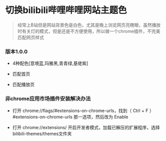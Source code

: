 # 切换bilibili哔哩哔哩网站主题色

> 经常上B站但是网站背景色是白色，尤其是晚上浏览网页亮瞎眼，虽然播放时有关灯的模式，但是还是不方便使用，所以做一个chrome插件，不完美匹配网页样式

### 版本1.0.0

- 4种配色[意境蓝,玛雅黑,青青绿,基佬紫]

- 匹配首页

- 匹配播放页

### 非chrome应用市场插件安装解决办法

- 打开 chrome://flags/#extensions-on-chrome-urls，找到（ Ctrl + F ）#extensions-on-chrome-urls 那一选项，然后改为 Enable

- 打开 chrome://extensions/ 开启开发者模式，加载已解压的扩展程序，选择bilibili-themes/themes文件夹